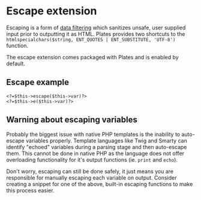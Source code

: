 Escape extension
================

Escaping is a form of [data filtering](http://www.phptherightway.com/#data_filtering) which sanitizes unsafe, user supplied input prior to outputting it as HTML. Plates provides two shortcuts to the `htmlspecialchars($string, ENT_QUOTES | ENT_SUBSTITUTE, 'UTF-8')` function.

The escape extension comes packaged with Plates and is enabled by default.

## Escape example

~~~language-php
<?=$this->escape($this->var)?>
<?=$this->e($this->var)?>
~~~

## Warning about escaping variables

Probably the biggest issue with native PHP templates is the inability to auto-escape variables properly. Template languages like Twig and Smarty can identify "echoed" variables during a parsing stage and then auto-escape them. This cannot be done in native PHP as the language does not offer overloading functionality for it's output functions (ie. `print` and `echo`).

Don't worry, escaping can still be done safely, it just means you are responsible for manually escaping each variable on output. Consider creating a snippet for one of the above, built-in escaping functions to make this process easier.